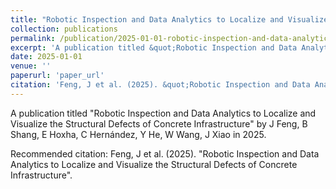 ```yaml
---
title: "Robotic Inspection and Data Analytics to Localize and Visualize the Structural Defects of Concrete Infrastructure"
collection: publications
permalink: /publication/2025-01-01-robotic-inspection-and-data-analytics-to-localize-and-vi
excerpt: 'A publication titled &quot;Robotic Inspection and Data Analytics to Localize and Visualize the Structural Defects of Concrete Infrastructure&quot; by J Feng, B Shang, E Hoxha, C Hernández, Y He, W Wang, J Xiao in 2025.'
date: 2025-01-01
venue: ''
paperurl: 'paper_url'
citation: 'Feng, J et al. (2025). &quot;Robotic Inspection and Data Analytics to Localize and Visualize the Structural Defects of Concrete Infrastructure&quot;.'
---
```



A publication titled &quot;Robotic Inspection and Data Analytics to Localize and Visualize the Structural Defects of Concrete Infrastructure&quot; by J Feng, B Shang, E Hoxha, C Hernández, Y He, W Wang, J Xiao in 2025.

Recommended citation: Feng, J et al. (2025). "Robotic Inspection and Data Analytics to Localize and Visualize the Structural Defects of Concrete Infrastructure".
